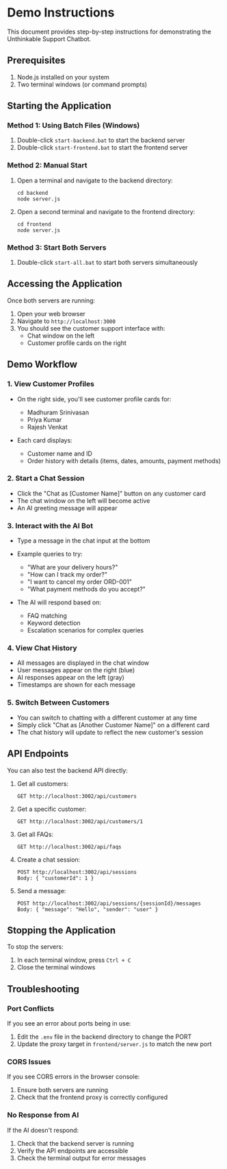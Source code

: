 # Demo Instructions

This document provides step-by-step instructions for demonstrating the Unthinkable Support Chatbot.

## Prerequisites

1. Node.js installed on your system
2. Two terminal windows (or command prompts)

## Starting the Application

### Method 1: Using Batch Files (Windows)

1. Double-click `start-backend.bat` to start the backend server
2. Double-click `start-frontend.bat` to start the frontend server

### Method 2: Manual Start

1. Open a terminal and navigate to the backend directory:
   ```
   cd backend
   node server.js
   ```

2. Open a second terminal and navigate to the frontend directory:
   ```
   cd frontend
   node server.js
   ```

### Method 3: Start Both Servers

1. Double-click `start-all.bat` to start both servers simultaneously

## Accessing the Application

Once both servers are running:

1. Open your web browser
2. Navigate to `http://localhost:3000`
3. You should see the customer support interface with:
   - Chat window on the left
   - Customer profile cards on the right

## Demo Workflow

### 1. View Customer Profiles

- On the right side, you'll see customer profile cards for:
  - Madhuram Srinivasan
  - Priya Kumar
  - Rajesh Venkat

- Each card displays:
  - Customer name and ID
  - Order history with details (items, dates, amounts, payment methods)

### 2. Start a Chat Session

- Click the "Chat as [Customer Name]" button on any customer card
- The chat window on the left will become active
- An AI greeting message will appear

### 3. Interact with the AI Bot

- Type a message in the chat input at the bottom
- Example queries to try:
  - "What are your delivery hours?"
  - "How can I track my order?"
  - "I want to cancel my order ORD-001"
  - "What payment methods do you accept?"

- The AI will respond based on:
  - FAQ matching
  - Keyword detection
  - Escalation scenarios for complex queries

### 4. View Chat History

- All messages are displayed in the chat window
- User messages appear on the right (blue)
- AI responses appear on the left (gray)
- Timestamps are shown for each message

### 5. Switch Between Customers

- You can switch to chatting with a different customer at any time
- Simply click "Chat as [Another Customer Name]" on a different card
- The chat history will update to reflect the new customer's session

## API Endpoints

You can also test the backend API directly:

1. Get all customers:
   ```
   GET http://localhost:3002/api/customers
   ```

2. Get a specific customer:
   ```
   GET http://localhost:3002/api/customers/1
   ```

3. Get all FAQs:
   ```
   GET http://localhost:3002/api/faqs
   ```

4. Create a chat session:
   ```
   POST http://localhost:3002/api/sessions
   Body: { "customerId": 1 }
   ```

5. Send a message:
   ```
   POST http://localhost:3002/api/sessions/{sessionId}/messages
   Body: { "message": "Hello", "sender": "user" }
   ```

## Stopping the Application

To stop the servers:

1. In each terminal window, press `Ctrl + C`
2. Close the terminal windows

## Troubleshooting

### Port Conflicts

If you see an error about ports being in use:

1. Edit the `.env` file in the backend directory to change the PORT
2. Update the proxy target in `frontend/server.js` to match the new port

### CORS Issues

If you see CORS errors in the browser console:

1. Ensure both servers are running
2. Check that the frontend proxy is correctly configured

### No Response from AI

If the AI doesn't respond:

1. Check that the backend server is running
2. Verify the API endpoints are accessible
3. Check the terminal output for error messages